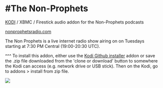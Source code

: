 #The Non-Prophets<br>
=============================

<a href="www.kodi.tv">KODI</a> / XBMC / Firestick audio addon for the Non-Prophets podcasts<br>

<a href="http://www.nonprophetsradio.com/">nonprophetsradio.com</a><br>

The Non Prophets is a live internet radio show airing on on Tuesdays starting at 7:30 PM Central (19:00-20:30 UTC).<br>

^^^ To install this addon, either use the <a href="https://www.tvaddons.co/github-browser-kodi/">Kodi Github installer</a> addon or save the .zip file downloaded from the 'clone or download' button to somewhere the Kodi can access (e.g. network drive or USB stick). Then on the Kodi, go to addons > install from zip file.<br>

<a href="https://www.nonprophetsradio.com/"><img src="http://www.nonprophetsradio.com/images/nonprophetsall.jpg">

